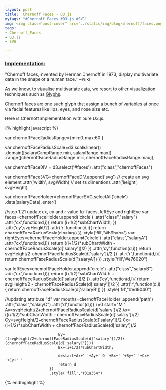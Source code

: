 ```yaml
---
layout: post
title:  Chernoff Faces - D3.js 
mytags: "#Chernoff_Faces #D3.js #SVG"
img: <img class="post-cover" src="../static/img/blog/chernoff/faces.png"  border="5" alt="Responsive image">
tags:
- Chernoff_Faces
- D3.js
- SVG

---
```


<style>
.container {
  width: auto;
  max-width: 800px;
  text-align: center;
}
.domain {
        fill: none;
        stroke: #777;
      }
.tick line{
    stroke: #777;
}
</style>

<div id="bars"></div>
<div id="faces"></div>
<script src="//code.jquery.com/jquery-2.0.0.js"></script>
<script src="//d3js.org/d3.v3.min.js"></script>

### [Implementation:]()

"Chernoff faces, invented by Herman Chernoff in 1973, display multivariate data in the shape of a human face." ~Wiki

As we know, to visualise multivariate data, we resort to other visualization techniques such as [Glyphs](http://www.infovis-wiki.net/index.php?title=Glyph). 

Chernoff faces are one such glyph that assign a bunch of variables at once via facial features like lips, eyes, and nose size etc. 

Here is Chernoff implementation with pure D3.js. 



{% highlight javascript %}

var chernoffFaceRadiusRange={min:0, max:60 }

var chernoffFaceRadiusScale=d3.scale.linear()
                            .domain([salaryCompRange.min, salaryRange.max])
                            .range([chernoffFaceRadiusRange.min, chernoffFaceRadiusRange.max]);
                            
var chernoffFaceDIV = d3.select('#faces')
                        .attr("class","chernoffFaces")
  
var chernoffFaceSVG=chernoffFaceDIV.append('svg')        // create an svg element
    .attr('width', svgWidth) // set its dimentions
    .attr('height', svgHeight)

var chernoffFaceHolder=chernoffFaceSVG.selectAll('circle')
                             .data(salaryData)
                             .enter()

 //step 1.21 update cx, cy and r value for faces, leftEye and rightEye
 var faces=chernoffFaceHolder.append('circle')
                        .attr("class","salary")
                        .attr('cx',function(d,i){
                            return (i+1/2)*subChartWidth;
                        })
                        .attr('cy',svgHeight/2)
                        .attr('r',function(d,i){
                            return chernoffFaceRadiusScale(d.salary)
                        })
                        .style('fill',"#b6baba")
 var rightEyes=chernoffFaceHolder.append('circle')
                        .attr("class","salaryA")
                        .attr('cx',function(d,i){
                            return ((i+1/2)*subChartWidth - chernoffFaceRadiusScale(d['salary'])/2)
                        })
                        .attr('cy',function(d,i){
                             return svgHeight/2-chernoffFaceRadiusScale(d['salary'])/2
                        })
                        .attr('r',function(d,i){
                            return chernoffFaceRadiusScale(d['salaryA'])
                        })
                        .style('fill',"#e76020")
                        
 var leftEyes=chernoffFaceHolder.append('circle')
                        .attr("class","salaryB")
                        .attr('cx',function(d,i){
                           return (i+1/2)*subChartWidth + chernoffFaceRadiusScale(d['salary'])/2
                        })
                        .attr('cy',function(d,i){
                             return svgHeight/2 - chernoffFaceRadiusScale(d['salary'])/2
                        }) 
                        .attr('r',function(d,i){
                             return chernoffFaceRadiusScale(d['salaryB'])
                        })
                        .style('fill',"#ed9040")
                        
//updating attribute "d"
var mouths=chernoffFaceHolder
                        .append('path')
                        .attr("class","salaryC")
                        .attr('d',function(d,i){
                            r=0
                            start="M "
                            Ay=svgHeight/2+chernoffFaceRadiusScale(d['salary'])/2
                            Ax=((i+1/2)*subChartWidth - chernoffFaceRadiusScale(d['salary'])/2)
                            Cy=svgHeight/2+chernoffFaceRadiusScale(d['salary'])/2
                            Cx= (i+1/2)*subChartWidth + chernoffFaceRadiusScale(d['salary'])/2
                            
                            By=((svgHeight/2+chernoffFaceRadiusScale(d['salary'])/2)+(chernoffFaceRadiusScale(d['salaryC'])))
                            Bx=(i+1/2)*subChartWidth;
                            
                            d=start+Ax+' '+Ay+' Q '+Bx+' '+By+' '+Cx+' '+Cy+' '
                            return d
                        })
                        .style('fill',"#31a354")


{% endhighlight %}



<script type="text/javascript">
var salaryData = 
            [{name:"A",dept:"IT",salaryA:1, salaryB:3, salaryC:2},
            {name:"B",dept:"HR",salaryA:1.5, salaryB:2, salaryC:3.5},
            {name:"C",dept:"HR",salaryA:1, salaryB:1, salaryC:1},
            {name:"D",dept:"IT",salaryA:1, salaryB:3, salaryC:1},
            {name:"E",dept:"SL",salaryA:1, salaryB:0.5, salaryC:3.5}
            ];
var listOfProjects=["salaryA","salaryB","salaryC"]

/////// HELPER FUNCTIONS  ////////////////////////////////////

function calculateTotalSalary(data,projectsList) {
//input a data and a list of project
//calculate the sum salary of all projects in the projectsList, and store it in the data under a field called “salary” 
  
  for (idx in data) {  // for every employee
    employee = data[idx];  // grab the employee
    // calculate their salary as a total of all project
    var salary=0
    for (p of projectsList){
        salary+=employee[p]
    }
    employee.salary = salary
  }
}
calculateTotalSalary(salaryData,listOfProjects);


  
function findDeptMean(data){
    //calculate mean salary of each department 
//return a dictionary of department means. 
 
    meansByDept={}
    for (d of data){//find all unique departments 
        meansByDept[d["dept"]]=undefined //temporarly set to undefined 
    };
    for (key in meansByDept){
        //using d3 helper function to get mean 
        meanValue=d3.mean(data,function(d){
        if(d['dept']==key){
            return d.salary 
        }
        })
        meansByDept[key]=meanValue
    }
    return meansByDept
}
meansByDept=findDeptMean(salaryData)


/// helper function to calculate over under
function addingOverunder(data){
    //calculate and add overunder information to the data
    for (d of data){
        d["overunder"]=d.salary-meansByDept[d.dept]
    }
}
addingOverunder(salaryData)

function findMinMaxRange(data,fieldName){
    var minValue=d3.min(data,function(d,i){
        return d[fieldName]
    })
    var maxValue=d3.max(data,function(d,i){
        return d[fieldName]
    })
    return ({"min":minValue,"max":maxValue})
}

var overunderRange=findMinMaxRange(salaryData,"overunder")
var salaryRange=findMinMaxRange(salaryData,"salary")

function findSalaryCompRange(data,projectList){
    var salaryCompRange={min:Number.POSITIVE_INFINITY, max:Number.NEGATIVE_INFINITY}
    for (project of projectList){
        var minMaxDict=findMinMaxRange(salaryData,project)
        if(minMaxDict.min<salaryCompRange.min){
            salaryCompRange.min=minMaxDict.min
        }
        if(minMaxDict.max>salaryCompRange.max){
            salaryCompRange.max=minMaxDict.max
        }
    }
    return salaryCompRange
}

var salaryCompRange=findSalaryCompRange(salaryData,listOfProjects)

//////////// END HELPER FUNCTIONS BASED ON LAST LAB /////////////////////////////


/////////////////settings for chart 
var svgWidth=800
var svgHeight=200 
var subChartWidth=svgWidth/salaryData.length

//////////////////plot bar charts/////////////////////
//settings for bar chart
var xStartLoc=35 //the left offset from canvas to the first bar 
var spaceBetweenBar=5
var yStartLoc=120 // the top offset from canvas to the bottom of the bar. 
var width=15 //width of bar 
var xLoc=width+spaceBetweenBar
var salaryCompHeightRange={min:0, max:100 }


var salaryCompHeightScale=d3.scale.linear()
                            .domain([salaryCompRange.min,salaryCompRange.max])
                            .range([ salaryCompHeightRange.min,salaryCompHeightRange.max]);

var salaryCompDIV = d3.select('#bars')
                        .attr("class","barCharts")
                        .attr("font-family","Arial")

                      
var salaryCompSVG=salaryCompDIV.append('svg')        // create an <svg> element
    .attr('width', svgWidth) // set its dimentions
    .attr('height', svgHeight)

var salaryCompG=salaryCompSVG.selectAll('rect')
                             .data(salaryData)
                             .enter()
function plotEachBar(colorOfBar,xStart,fieldName){
//this function will plot bars for a project, also label the bar. 
//return pointers to the bars and labels. 

    var barForSingleProject=salaryCompG
                        .append('rect')
                        .attr('class',fieldName)
                        .attr('x',function(d,i){
                            return xStartLoc+xStart+i*subChartWidth
                        })
                        .attr('y',function(d){
                            return yStartLoc-salaryCompHeightScale(d[fieldName]) 
                        })
                        .attr('height',function(d){
                            return salaryCompHeightScale(d[fieldName])
                        })
                        .attr('width',width)
                        .style('fill',colorOfBar)
    
    var labelForSinglePorject=salaryCompG.append('text')
                                         .text(fieldName.slice(-1))
                                         .attr('x',function(d,i){
                                            return xStartLoc+xStart+i*subChartWidth+5
                                        })
                                        .attr('y',yStartLoc+15)
                                        .attr("font-family","Arial")
                                        .attr("font-size","8pt");
     return (barForSingleProject,labelForSinglePorject)
}

colorList=["#e76020", "#ed9040", "#31a354", "#74c476"]
//draws bars for each project by looping through listOfProjects
for(i in listOfProjects){
    plotEachBar(colorList[i],i*(width+spaceBetweenBar),listOfProjects[i]) 
}
var salaryCompTitles=salaryCompG.append('text')
                                .text(function(d){
                                    return "Company "+d.name+" Salary" })
                                .attr('x',function(d,i){
                                    return xStartLoc/2+i*subChartWidth
                                })
                                .attr('y',yStartLoc+30)
                                .attr("font-size","8pt")
                                .attr("font-weight","Bold")
                                .style('fill', '#999');                   
///////////////////plot chernoff faces////////////
//set up svg
var chernoffFaceRadiusRange={min:0, max:60 }

var chernoffFaceRadiusScale=d3.scale.linear()
                            .domain([salaryCompRange.min, salaryRange.max])
                            .range([chernoffFaceRadiusRange.min, chernoffFaceRadiusRange.max]);
                            
var chernoffFaceDIV = d3.select('#faces')
                        .attr("class","chernoffFaces")
                        .attr("font-family","Arial")
  
var chernoffFaceSVG=chernoffFaceDIV.append('svg')        // create an <svg> element
    .attr('width', svgWidth) // set its dimentions
    .attr('height', svgHeight)

var chernoffFaceHolder=chernoffFaceSVG.selectAll('circle')
                             .data(salaryData)
                             .enter()

 //step 1.21 update cx, cy and r value for faces, leftEye and rightEye
 var faces=chernoffFaceHolder.append('circle')
                        .attr("class","salary")
                        .attr('cx',function(d,i){
                            return (i+1/2)*subChartWidth;
                        })
                        .attr('cy',svgHeight/2)
                        .attr('r',function(d,i){
                            return chernoffFaceRadiusScale(d.salary)
                        })
                        .style('fill',"#b6baba")
 var rightEyes=chernoffFaceHolder.append('circle')
                        .attr("class","salaryA")
                        .attr('cx',function(d,i){
                            return ((i+1/2)*subChartWidth - chernoffFaceRadiusScale(d['salary'])/2)
                        })
                        .attr('cy',function(d,i){
                             return svgHeight/2-chernoffFaceRadiusScale(d['salary'])/2
                        })
                        .attr('r',function(d,i){
                            return chernoffFaceRadiusScale(d['salaryA'])
                        })
                        .style('fill',"#e76020")
                        
 var leftEyes=chernoffFaceHolder.append('circle')
                        .attr("class","salaryB")
                        .attr('cx',function(d,i){
                           return (i+1/2)*subChartWidth + chernoffFaceRadiusScale(d['salary'])/2
                        })
                        .attr('cy',function(d,i){
                             return svgHeight/2 - chernoffFaceRadiusScale(d['salary'])/2
                        }) 
                        .attr('r',function(d,i){
                             return chernoffFaceRadiusScale(d['salaryB'])
                        })
                        .style('fill',"#ed9040")
                        
//step 1.3, updating attribute "d"
var mouths=chernoffFaceHolder
                        .append('path')
                        .attr("class","salaryC")
                        .attr('d',function(d,i){
                            r=0
                            start="M "
                            Ay=svgHeight/2+chernoffFaceRadiusScale(d['salary'])/2
                            Ax=((i+1/2)*subChartWidth - chernoffFaceRadiusScale(d['salary'])/2)
                            Cy=svgHeight/2+chernoffFaceRadiusScale(d['salary'])/2
                            Cx= (i+1/2)*subChartWidth + chernoffFaceRadiusScale(d['salary'])/2
                            
                            By=((svgHeight/2+chernoffFaceRadiusScale(d['salary'])/2)+(chernoffFaceRadiusScale(d['salaryC'])))
                            Bx=(i+1/2)*subChartWidth;
                            
                            d=start+Ax+' '+Ay+' Q '+Bx+' '+By+' '+Cx+' '+Cy+' '
                            return d
                        })
                        .style('fill',"#31a354")
//step 1.3, add titles for each subchart. 
var chernoffTitle=chernoffFaceHolder.append('text')
                                .text(function(d){
                                    return "Company "+d.name+" Salary";
                                })
                                .attr('x',function(d,i){
                                       return (i+1/4)*subChartWidth-10;
                                })
                                .attr('y',(svgHeight/1.15))//your work here 
                                .attr("font-size","8pt")
                                .attr("font-weight","Bold")
                                .style('fill', '#999');


// ////////////////Part2 add data and update chart ///////////////////////

salaryD=[1,1.4,2,0,2.5,0]
//step 2.1 complete the following function that updates the data, ranges and scale. 
function updateDataRangeScale(project,projectData){
    if(listOfProjects.indexOf(project)==-1){//check if we have already added the project or not. 

        // adding salaryD to salaryData
        for(var i=0; i< salaryData.length; i++){
           var obj= salaryData[i];
           obj[project]=projectData[i];
        }

        // adding project to projectlist
        listOfProjects.push(project);

        // computing salary
        calculateTotalSalary(salaryData,listOfProjects);

        // computing depMean & updating overUnder
        meansByDept = findDeptMean(salaryData)
        addingOverunder(salaryData)

        overunderRange=findMinMaxRange(salaryData,"overunder")
        salaryRange=findMinMaxRange(salaryData,"salary")
        salaryCompRange=findSalaryCompRange(salaryData,listOfProjects)

        chernoffFaceRadiusScale.domain([salaryCompRange.min,salaryRange.max])
    } 
} 

duration=800
function updateFaces(){
    chernoffFaceDIV.selectAll("circle."+"salary")
                   .transition()
                   .duration(duration)
                   .attr('r',function(d,i){
                       return chernoffFaceRadiusScale(d.salary)
                   })
}
//Step 2.2
function updateLeftEyes(){
   //your work here 
   chernoffFaceDIV.selectAll("circle."+"salaryB")
                   .transition()
                   .duration(duration)
                   .attr('r',function(d,i){
                       return chernoffFaceRadiusScale(d['salaryB'])
                   })
                   .attr('cy',function(d,i){
                             return svgHeight/2 - chernoffFaceRadiusScale(d['salary'])/2
                        })
                    .attr('cx', function(d, i) {
                        return ((subChartWidth * i + subChartWidth / 2) + chernoffFaceRadiusScale(d.salary) / 2)
                         })
                    .attr('r',function(d,i){
                             return chernoffFaceRadiusScale(d['salaryB'])
                        })

}
function updateRightEyes(){
    //your work here 
    chernoffFaceDIV.selectAll("circle."+"salaryA")
                   .transition()
                   .duration(duration)
                   .attr('r',function(d,i){
                       return chernoffFaceRadiusScale(d['salaryA'])
                   })
                   .attr('cy',function(d,i){
                             return svgHeight/2-chernoffFaceRadiusScale(d['salary'])/2
                        })
                    .attr('cx', function(d, i) {
                     return ((subChartWidth * i + subChartWidth / 2) - chernoffFaceRadiusScale(d.salary) / 2)
                    })
                   .attr('r',function(d,i){
                            return chernoffFaceRadiusScale(d['salaryA'])
                        })
}




function updateMouths(){
    //your work here 
    chernoffFaceDIV.selectAll("path."+"salaryC")
                   .transition()
                   .duration(duration)
                   .attr('d',function(d,i){
                            r=0
                            start="M "
                            Ay=svgHeight/2+chernoffFaceRadiusScale(d['salary'])/2
                            Ax=((i+1/2)*subChartWidth - chernoffFaceRadiusScale(d['salary'])/2)
                            Cy=svgHeight/2+chernoffFaceRadiusScale(d['salary'])/2
                            Cx= (i+1/2)*subChartWidth + chernoffFaceRadiusScale(d['salary'])/2
                            
                            By=((svgHeight/2+chernoffFaceRadiusScale(d['salary'])/2)+(chernoffFaceRadiusScale(d['salaryC'])))
                            Bx=(i+1/2)*subChartWidth;
                            
                            d=start+Ax+' '+Ay+' Q '+Bx+' '+By+' '+Cx+' '+Cy+' '
                            return d
                        })
}

//Step 2.3 add salaryAsNoses 
function addNoses(){
    var noses=chernoffFaceHolder
                        .append('ellipse')
                        .attr("class","salaryD")
                        .attr('cx',function(d,i){
                             return (i+1/2)*subChartWidth;
                        })
                        .attr('cy',svgHeight/2)
                        .attr('rx',function(d){
                             return 0
                        })//set to zero to add animation
                        .attr('ry',function(d){
                             return 0
                        })//set zerion to add animation
                        .style('fill',"#74c476")
        noses.transition()
             .duration(duration)
             .attr('rx',function(d){
                           return chernoffFaceRadiusScale(d['salaryD']) 
                        })
             .attr('ry',function(d){
                            return chernoffFaceRadiusScale(d['salaryD'])/2
                        })
                       
}

function mouseEventForNose() {
    chernoffFaceDIV.selectAll("ellipse")
        .on("mouseover", handleMouseOver)
        .on("mouseout", handleMouseOut)
        .on("mousemove", handleMouseMove)

}

function update(){
    updateDataRangeScale('salaryD',salaryD)
    updateFaces()
    updateLeftEyes()
    updateRightEyes()
    updateMouths()
    addNoses()
    mouseEventForNose()
    addSalaryDbars()
    mouseEventForBarChart()
}
                
chernoffButton=chernoffFaceDIV
                .append("button")
                .text("Add new feature to data!")
                .attr("type","button")
                .attr("value","Update Data")
                .attr("onclick","update()")
                .style("height",40)
                .style("width",90)

///////////////////Part3 tooltip /////////////////   
var chernoffTips=chernoffFaceDIV.append("div")
                                .attr("class",'tooltip')
                                .style("display","none")
                                .style('position',"absolute")
                                .style("fill","black")
function handleMouseOver(d,i){
    chernoffTips.style("display","inline")             
}
function handleMouseMove(d,i){
    fieldName=d3.select(this).attr('class')
    chernoffTips.text(d.name+" "+fieldName+": "+d[fieldName])
      .style("left", (d3.event.pageX - 34) + "px")
      .style("top", (d3.event.pageY - 12) + "px")
      .style("color","black");
}
function handleMouseOut(d,i){
     chernoffTips.style("display", "none");
}

chernoffFaceDIV.selectAll("circle")
      .on("mouseover", handleMouseOver)
      .on("mouseout",handleMouseOut)
      .on("mousemove", handleMouseMove)
chernoffFaceDIV.selectAll("path")
      .on("mouseover",handleMouseOver)
      .on("mouseout",handleMouseOut)
      .on("mousemove", handleMouseMove)  
              
 ///////////part 3 end////////////////
 //////part 4////////
 //step 4.1 compelete the following function 
 // Hint if you use the helper function plotEachBar(), this can be done with one line of code 
 //Call this function in update()
function addSalaryDbars(){
    plotEachBar(colorList[3], 3 * (width + spaceBetweenBar), listOfProjects[3])
}
//step 4.2 adding axis  
var yAxisScale=d3.scale.linear()
                            .domain([salaryCompRange.min,salaryCompRange.max])
                            .range([ salaryCompHeightRange.max,salaryCompHeightRange.min])

var yAxis = d3.svg.axis()
                  .scale(yAxisScale)
                  .orient("left")
                  
salaryCompG.append('g')
            .call(yAxis)
            .attr('transform',function(d,i){
                return 'translate(' + (30 + i * subChartWidth) + ',' + 20 + ')'
            });
//step 4.3 adding tooltips for bar charts 
var barToolTip = salaryCompDIV.append("div")
    .attr("class", 'tooltip')
    .style("display", "inline")
    .style('position', "absolute")
    .style("fill", "black")

function handleMouseOver(d, i) {
    barToolTip.style("display", "inline")
}

function handleMouseMove(d, i) {
    fieldName = d3.select(this).attr('class')
    barToolTip.text(d.name + " " + fieldName + ": " + d[fieldName])
        .style("left", (d3.event.pageX - 34) + "px")
        .style("top", (d3.event.pageY - 12) + "px")
        .style("color", "black");
}

function handleMouseOut(d, i) {
    barToolTip.style("display", "none");
}


function mouseEventForBarChart() {
    salaryCompDIV.selectAll("rect")
        .on("mouseover", handleMouseOver)
        .on("mouseout", handleMouseOut)
        .on("mousemove", handleMouseMove)
}
mouseEventForBarChart();   

</script>